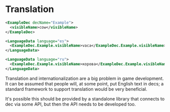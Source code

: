 # Translation

```xml
<ExampleDec decName="Example">
  <visibleName>cow</visibleName>
</ExampleDec>
```

```xml
<LanguageData language="es">
  <ExampleDec.Example.visibleName>vaca</ExampleDec.Example.visibleName>
</LanguageData>
```

```xml
<LanguageData language="ru">
  <ExampleDec.Example.visibleName>корова</ExampleDec.Example.visibleName>
</LanguageData>
```

Translation and internationalization are a big problem in game development. It can be assumed that people will, at some point, put English text in decs; a standard framework to support translation would be very beneficial.

It's possible this should be provided by a standalone library that connects to dec via some API, but then the API needs to be developed too.